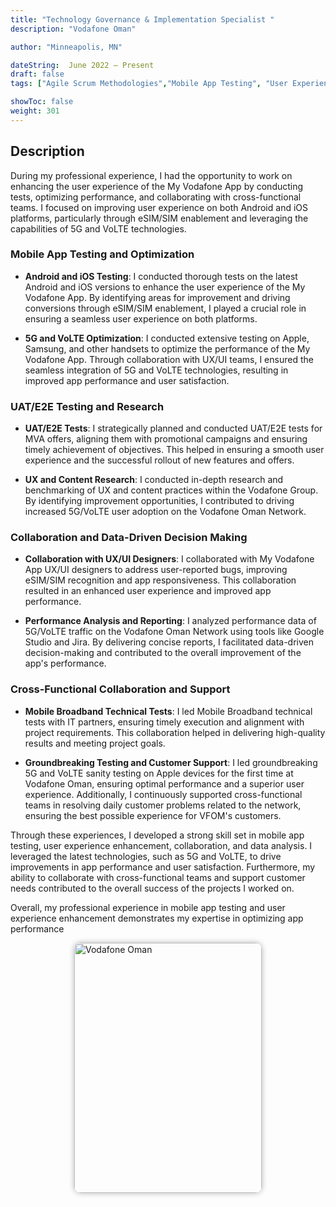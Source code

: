 ```yaml
---
title: "Technology Governance & Implementation Specialist "
description: "Vodafone Oman"

author: "Minneapolis, MN"

dateString:  June 2022 – Present
draft: false
tags: ["Agile Scrum Methodologies","Mobile App Testing", "User Experience Enhancement", "Android", "iOS", "5G", "VoLTE", "UX/UI", "Data Analysis", "Technical Testing", "Collaboration", "Data-Driven Decisions", "ChatBot Development"]

showToc: false
weight: 301
--- 
```


## Description

During my professional experience, I had the opportunity to work on enhancing the user experience of the My Vodafone App by conducting tests, optimizing performance, and collaborating with cross-functional teams. I focused on improving user experience on both Android and iOS platforms, particularly through eSIM/SIM enablement and leveraging the capabilities of 5G and VoLTE technologies.

### Mobile App Testing and Optimization

- **Android and iOS Testing**: I conducted thorough tests on the latest Android and iOS versions to enhance the user experience of the My Vodafone App. By identifying areas for improvement and driving conversions through eSIM/SIM enablement, I played a crucial role in ensuring a seamless user experience on both platforms.

- **5G and VoLTE Optimization**: I conducted extensive testing on Apple, Samsung, and other handsets to optimize the performance of the My Vodafone App. Through collaboration with UX/UI teams, I ensured the seamless integration of 5G and VoLTE technologies, resulting in improved app performance and user satisfaction.

### UAT/E2E Testing and Research

- **UAT/E2E Tests**: I strategically planned and conducted UAT/E2E tests for MVA offers, aligning them with promotional campaigns and ensuring timely achievement of objectives. This helped in ensuring a smooth user experience and the successful rollout of new features and offers.

- **UX and Content Research**: I conducted in-depth research and benchmarking of UX and content practices within the Vodafone Group. By identifying improvement opportunities, I contributed to driving increased 5G/VoLTE user adoption on the Vodafone Oman Network.

### Collaboration and Data-Driven Decision Making

- **Collaboration with UX/UI Designers**: I collaborated with My Vodafone App UX/UI designers to address user-reported bugs, improving eSIM/SIM recognition and app responsiveness. This collaboration resulted in an enhanced user experience and improved app performance.

- **Performance Analysis and Reporting**: I analyzed performance data of 5G/VoLTE traffic on the Vodafone Oman Network using tools like Google Studio and Jira. By delivering concise reports, I facilitated data-driven decision-making and contributed to the overall improvement of the app's performance.

### Cross-Functional Collaboration and Support

- **Mobile Broadband Technical Tests**: I led Mobile Broadband technical tests with IT partners, ensuring timely execution and alignment with project requirements. This collaboration helped in delivering high-quality results and meeting project goals.

- **Groundbreaking Testing and Customer Support**: I led groundbreaking 5G and VoLTE sanity testing on Apple devices for the first time at Vodafone Oman, ensuring optimal performance and a superior user experience. Additionally, I continuously supported cross-functional teams in resolving daily customer problems related to the network, ensuring the best possible experience for VFOM's customers.

Through these experiences, I developed a strong skill set in mobile app testing, user experience enhancement, collaboration, and data analysis. I leveraged the latest technologies, such as 5G and VoLTE, to drive improvements in app performance and user satisfaction. Furthermore, my ability to collaborate with cross-functional teams and support customer needs contributed to the overall success of the projects I worked on.

Overall, my professional experience in mobile app testing and user experience enhancement demonstrates my expertise in optimizing app performance

<img src="/experience/16bit/vf.jpg" alt="Vodafone Oman" style="width:300px; height:400px; display:block; margin:auto; border-radius: 10px; box-shadow: 0 0 10px rgba(0, 0, 0, 0.3);">



